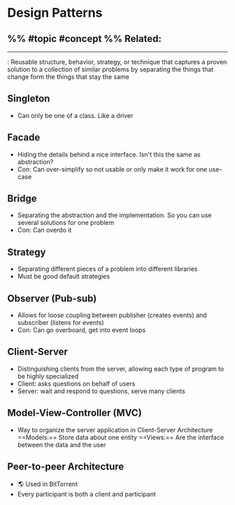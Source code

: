 # Design Patterns
%%
#topic
#concept
%%
**Related:**
-  

---

: Reusable structure, behavior, strategy, or technique that captures a proven solution to a collection of similar problems by separating the things that change form the things that stay the same

## Singleton
- Can only be one of a class. Like a driver

## Facade
- Hiding the details behind a nice interface. Isn't this the same as abstraction?
- Con: Can over-simplify so not usable or only make it work for one use-case

## Bridge
- Separating the abstraction and the implementation. So you can use several solutions for one problem
- Con: Can overdo it

## Strategy
- Separating different pieces of a problem into different libraries
- Must be good default strategies

## Observer (Pub-sub)
- Allows for loose coupling between publisher (creates events) and subscriber (listens for events)
- Con: Can go overboard, get into event loops

## Client-Server
- Distinguishing clients from the server, allowing each type of program to be highly specialized
- Client: asks questions on behalf of users
- Server: wait and respond to questions, serve many clients


## Model-View-Controller (MVC)
- Way to organize the server application in Client-Server Architecture
==Models:== Store data about one entity 
==Views:== Are the interface between the data and the user 


## Peer-to-peer Architecture
- 🌎 Used in BitTorrent
- Every participant is both a client and participant


